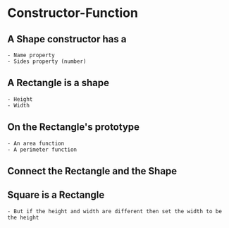# Constructor-Function

## A Shape constructor has a 
  	- Name property
	- Sides property (number)

## A Rectangle is a shape
	- Height
	- Width

## On the Rectangle's prototype 
	- An area function
	- A perimeter function

## Connect the Rectangle and the Shape

## Square is a Rectangle
    - But if the height and width are different then set the width to be the height 
